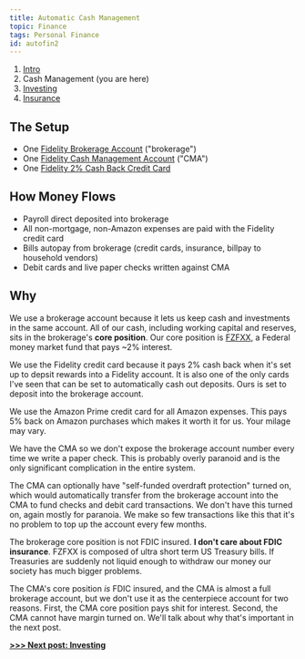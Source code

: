 ```yaml
---
title: Automatic Cash Management
topic: Finance
tags: Personal Finance
id: autofin2
---
```


1. [Intro](/automatic-finances)
2. Cash Management (you are here)
3. [Investing](/automatic-investing)
4. [Insurance](/automatic-insurance)

## The Setup

* One [Fidelity Brokerage Account](https://www.fidelity.com/trading/the-fidelity-account) ("brokerage")
* One [Fidelity Cash Management Account](https://www.fidelity.com/cash-management/fidelity-cash-management-account/overview) ("CMA")
* One [Fidelity 2% Cash Back Credit Card](https://www.fidelity.com/cash-management/visa-signature-card)

## How Money Flows

* Payroll direct deposited into brokerage
* All non-mortgage, non-Amazon expenses are paid with the Fidelity credit card
* Bills autopay from brokerage (credit cards, insurance, billpay to household vendors)
* Debit cards and live paper checks written against CMA

## Why

We use a brokerage account because it lets us keep cash and investments in the same account.
All of our cash, including working capital and reserves, sits in the brokerage's **core position**.
Our core position is [FZFXX](https://fundresearch.fidelity.com/mutual-funds/summary/316341304), a Federal money market fund that pays ~2% interest.


We use the Fidelity credit card because it pays 2% cash back when it's set up to depsit rewards into a Fidelity account.
It is also one of the only cards I've seen that can be set to automatically cash out deposits.
Ours is set to deposit into the brokerage account.

We use the Amazon Prime credit card for all Amazon expenses. This pays 5% back on Amazon purchases which makes it worth it for us. Your milage may vary.

We have the CMA so we don't expose the brokerage account number every time we write a paper check.
This is probably overly paranoid and is the only significant complication in the entire system.

The CMA can optionally have "self-funded overdraft protection" turned on, which would automatically transfer from the brokerage account into the CMA to fund checks and debit card transactions.
We don't have this turned on, again mostly for paranoia.
We make so few transactions like this that it's no problem to top up the account every few months.

The brokerage core position is not FDIC insured.
**I don't care about FDIC insurance**.
FZFXX is composed of ultra short term US Treasury bills. 
If Treasuries are suddenly not liquid enough to withdraw our money our society has much bigger problems.

The CMA's core position *is* FDIC insured, and the CMA is almost a full brokerage account, but we don't use it as the centerpiece account for two reasons.
First, the CMA core position pays shit for interest.
Second, the CMA cannot have margin turned on.
We'll talk about why that's important in the next post.

**[>>> Next post: Investing](/automatic-investing)**
